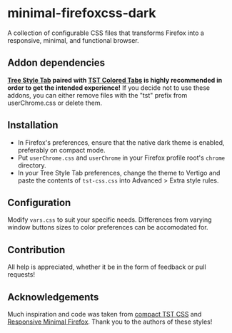 # minimal-firefoxcss-dark
A collection of configurable CSS files that transforms Firefox into a responsive, minimal, and functional browser.

## Addon dependencies
**[Tree Style Tab](https://addons.mozilla.org/en-US/firefox/addon/tree-style-tab/) paired with [TST Colored Tabs](https://addons.mozilla.org/en-US/firefox/addon/tst-colored-tabs/) is highly recommended in order to get the intended experience!**
If you decide not to use these addons, you can either remove files with the "tst" prefix from userChrome.css or delete them.

## Installation
* In Firefox's preferences, ensure that the native dark theme is enabled, preferably on compact mode.
* Put `userChrome.css` and `userChrome` in your Firefox profile root's `chrome` directory.
* In your Tree Style Tab preferences, change the theme to Vertigo and paste the contents of `tst-css.css` into Advanced > Extra style rules.

## Configuration
Modify `vars.css` to suit your specific needs. Differences from varying window buttons sizes to color preferences can be accomodated for.

## Contribution
All help is appreciated, whether it be in the form of feedback or pull requests!

## Acknowledgements
Much inspiration and code was taken from [compact TST CSS](https://www.reddit.com/r/FirefoxCSS/comments/7emhsq/my_compact_treestyletab_css_and_sidebar_hover/) and [Responsive Minimal Firefox](https://www.reddit.com/r/FirefoxCSS/comments/8j0tek/responsive_minimal_firefox/). Thank you to the authors of these styles!

